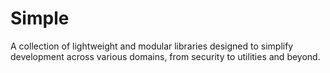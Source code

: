 # Simple
A collection of lightweight and modular libraries designed to simplify development across various domains, from security to utilities and beyond.
